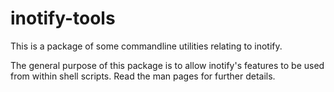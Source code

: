 # inotify-tools

This is a package of some commandline utilities relating to inotify.

The general purpose of this package is to allow inotify's features to be used
from within shell scripts.  Read the man pages for further details.

